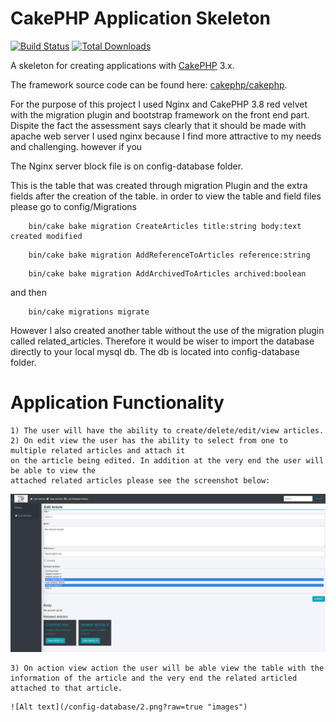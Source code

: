 # CakePHP Application Skeleton

[![Build Status](https://img.shields.io/travis/cakephp/app/master.svg?style=flat-square)](https://travis-ci.org/cakephp/app)
[![Total Downloads](https://img.shields.io/packagist/dt/cakephp/app.svg?style=flat-square)](https://packagist.org/packages/cakephp/app)

A skeleton for creating applications with [CakePHP](https://cakephp.org) 3.x.

The framework source code can be found here: [cakephp/cakephp](https://github.com/cakephp/cakephp).

For the purpose of this project I used Nginx and CakePHP 3.8 red velvet with the migration plugin and bootstrap framework on the front end part.
Dispite the fact the assessment says clearly that it should be made with apache web server I used nginx 
because I find more attractive to my needs and challenging. however if you  

The Nginx server block file is on config-database folder.

This is the table that was created through migration Plugin and the extra fields after the creation of the table.
in order to view the table and field files please go to config/Migrations

```
    bin/cake bake migration CreateArticles title:string body:text created modified
```

```
    bin/cake bake migration AddReferenceToArticles reference:string
```

```
    bin/cake bake migration AddArchivedToArticles archived:boolean
```

and then

```
    bin/cake migrations migrate
```

However I also created another table without the use of the migration plugin called related_articles.
Therefore it would be wiser to import the database directly to your local mysql db. 
The db is located into config-database folder.

# Application Functionality

```
1) The user will have the ability to create/delete/edit/view articles. 
2) On edit view the user has the ability to select from one to multiple related articles and attach it 
on the article being edited. In addition at the very end the user will be able to view the 
attached related articles please see the screenshot below:

```
![Alt text](/config-database/1.png?raw=true "images")

```
3) On action view action the user will be able view the table with the information of the article and the very end the related articled attached to that article.
```

```
![Alt text](/config-database/2.png?raw=true "images")

```